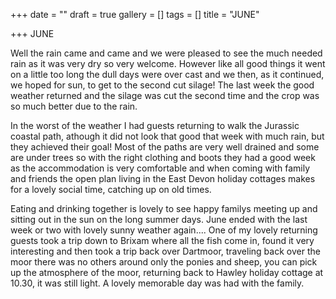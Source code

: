 +++
date = ""
draft = true
gallery = []
tags = []
title = "JUNE"

+++
JUNE

Well the rain came and came and we were pleased to see the much needed rain as it was very dry so very welcome. However like all good things it went on a little too long the dull days were over cast and we then, as it continued, we hoped for sun, to get to the second cut silage! The last week the good weather returned and the silage was cut the second time and the crop was so much better due to the rain.

In the worst of the weather I had guests returning to walk the Jurassic coastal path, athough it did not look that good that week with much rain, but they achieved their goal! Most of the  paths are very well drained and some are under trees so with the right clothing and boots they had a good week as the accommodation is very comfortable and when coming with family and friends the open plan living in the East Devon holiday cottages makes for a lovely social time, catching up on old times.

Eating and drinking together is lovely to see happy familys meeting up and sitting out in the sun on the long summer days. June ended with the last week or two with lovely sunny weather again.... One of my lovely returning guests took a trip down to Brixam where all the fish come in, found it very interesting and then took a trip back over Dartmoor, traveling back over the moor there was no others around only the ponies and sheep, you can pick up the atmosphere of the moor, returning back to Hawley holiday cottage at 10.30, it was still light. A lovely memorable day was had with the family.